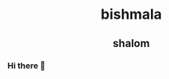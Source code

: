 <div class="header" align="center">
<h1>bishmala</h1>
  <h2>shalom</h2> <align "right">
</div>



### Hi there 👋

<!--
**EzDeM/EzDeM** is a ✨ _special_ ✨ repository because its `README.md` (this file) appears on your GitHub profile.

Here are some ideas to get you started:

- 🔭 I’m currently working on ...
- 🌱 I’m currently learning ...
- 👯 I’m looking to collaborate on ...
- 🤔 I’m looking for help with ...
- 💬 Ask me about ...
- 📫 How to reach me: ...
- 😄 Pronouns: ...
- ⚡ Fun fact: ...
-->
